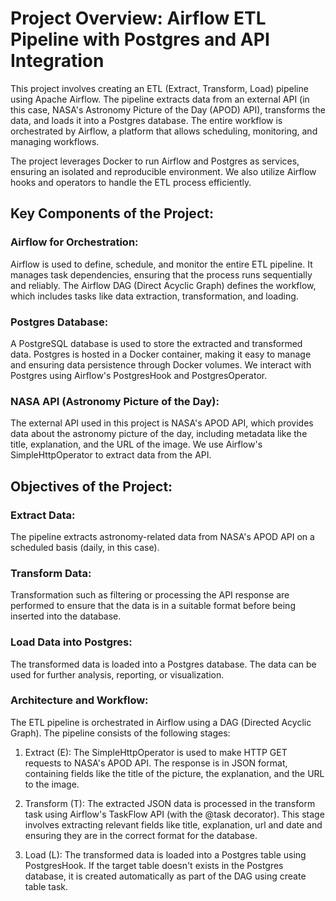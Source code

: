 # Project Overview: Airflow ETL Pipeline with Postgres and API Integration 

This project involves creating an ETL (Extract, Transform, Load) pipeline using Apache Airflow. The pipeline extracts data from an external API (in this case, NASA's
Astronomy Picture of the Day (APOD) API), transforms the data, and loads it into a Postgres database. The entire workflow is orchestrated by Airflow, a platform that 
allows scheduling, monitoring, and managing workflows. 

The project leverages Docker to run Airflow and Postgres as services, ensuring an isolated and reproducible environment. We also utilize Airflow hooks and operators to 
handle the ETL process efficiently.

## Key Components of the Project:
### Airflow for Orchestration:

Airflow is used to define, schedule, and monitor the entire ETL pipeline. It manages task dependencies, ensuring that the process runs sequentially and reliably.
The Airflow DAG (Direct Acyclic Graph) defines the workflow, which includes tasks like data extraction, transformation, and loading. 

### Postgres Database:

A PostgreSQL database is used to store the extracted and transformed data. 
Postgres is hosted in a Docker container, making it easy to manage and ensuring data persistence through Docker volumes.
We interact with Postgres using Airflow's PostgresHook and PostgresOperator. 

### NASA API (Astronomy Picture of the Day):

The external API used in this project is NASA's APOD API, which provides data about the astronomy picture of the day, including metadata like the title, explanation,
and the URL of the image. 
We use Airflow's SimpleHttpOperator to extract data from the API.

## Objectives of the Project:
### Extract Data:

The pipeline extracts astronomy-related data from NASA's APOD API on a scheduled basis (daily, in this case).

### Transform Data:
Transformation such as filtering or processing the API response are performed to ensure that the data is in a suitable format before being inserted into the database. 

### Load Data into Postgres:

The transformed data is loaded into a Postgres database. The data can be used for further analysis, reporting, or visualization. 

### Architecture and Workflow:
The ETL pipeline is orchestrated in Airflow using a DAG (Directed Acyclic Graph). The pipeline consists of the following stages:

1. Extract (E):
The SimpleHttpOperator is used to make HTTP GET requests to NASA's APOD API. 
The response is in JSON format, containing fields like the title of the picture, the explanation, and the URL to the image. 

2. Transform (T):
The extracted JSON data is processed in the transform task using Airflow's TaskFlow API (with the @task decorator).
This stage involves extracting relevant fields like title, explanation, url and date and ensuring they are in the correct format for the database. 

3. Load (L):
The transformed data is loaded into a Postgres table using PostgresHook. 
If the target table doesn't exists in the Postgres database, it is created automatically as part of the DAG using create table task.
